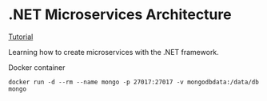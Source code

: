 # .NET Microservices Architecture

[Tutorial](https://youtu.be/CqCDOosvZIk)

Learning how to create microservices with the .NET framework.

Docker container

```
docker run -d --rm --name mongo -p 27017:27017 -v mongodbdata:/data/db mongo
```
